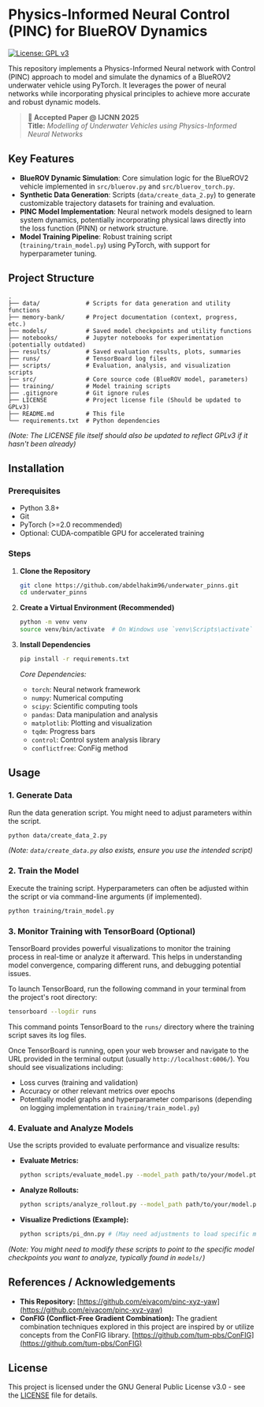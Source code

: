 # Physics-Informed Neural Control (PINC) for BlueROV Dynamics

[![License: GPL v3](https://img.shields.io/badge/License-GPLv3-blue.svg)](https://www.gnu.org/licenses/gpl-3.0)

This repository implements a Physics-Informed Neural network with Control (PINC) approach to model and simulate the dynamics of a BlueROV2 underwater vehicle using PyTorch. It leverages the power of neural networks while incorporating physical principles to achieve more accurate and robust dynamic models.


> **📄 Accepted Paper @ IJCNN 2025**  
> **Title:** *Modelling of Underwater Vehicles using Physics-Informed Neural Networks*


## Key Features

*   **BlueROV Dynamic Simulation**: Core simulation logic for the BlueROV2 vehicle implemented in `src/bluerov.py` and `src/bluerov_torch.py`.
*   **Synthetic Data Generation**: Scripts (`data/create_data_2.py`) to generate customizable trajectory datasets for training and evaluation.
*   **PINC Model Implementation**: Neural network models designed to learn system dynamics, potentially incorporating physical laws directly into the loss function (PINN) or network structure.
*   **Model Training Pipeline**: Robust training script (`training/train_model.py`) using PyTorch, with support for hyperparameter tuning.


## Project Structure

```
.
├── data/             # Scripts for data generation and utility functions
├── memory-bank/      # Project documentation (context, progress, etc.)
├── models/           # Saved model checkpoints and utility functions
├── notebooks/        # Jupyter notebooks for experimentation (potentially outdated)
├── results/          # Saved evaluation results, plots, summaries
├── runs/             # TensorBoard log files
├── scripts/          # Evaluation, analysis, and visualization scripts
├── src/              # Core source code (BlueROV model, parameters)
├── training/         # Model training scripts
├── .gitignore        # Git ignore rules
├── LICENSE           # Project license file (Should be updated to GPLv3)
├── README.md         # This file
└── requirements.txt  # Python dependencies
```
*(Note: The LICENSE file itself should also be updated to reflect GPLv3 if it hasn't been already)*

## Installation

### Prerequisites

*   Python 3.8+
*   Git
*   PyTorch (>=2.0 recommended)
*   Optional: CUDA-compatible GPU for accelerated training

### Steps

1.  **Clone the Repository**

    ```bash
    git clone https://github.com/abdelhakim96/underwater_pinns.git
    cd underwater_pinns
    ```

2.  **Create a Virtual Environment (Recommended)**

    ```bash
    python -m venv venv
    source venv/bin/activate  # On Windows use `venv\Scripts\activate`
    ```

3.  **Install Dependencies**

    ```bash
    pip install -r requirements.txt
    ```
    *Core Dependencies:*
    *   `torch`: Neural network framework
    *   `numpy`: Numerical computing
    *   `scipy`: Scientific computing tools
    *   `pandas`: Data manipulation and analysis
    *   `matplotlib`: Plotting and visualization
    *   `tqdm`: Progress bars
    *   `control`: Control system analysis library
    *   `conflictfree`: ConFig method

## Usage

### 1. Generate Data

Run the data generation script. You might need to adjust parameters within the script.

```bash
python data/create_data_2.py
```
*(Note: `data/create_data.py` also exists, ensure you use the intended script)*

### 2. Train the Model

Execute the training script. Hyperparameters can often be adjusted within the script or via command-line arguments (if implemented).

```bash
python training/train_model.py
```

### 3. Monitor Training with TensorBoard (Optional)

TensorBoard provides powerful visualizations to monitor the training process in real-time or analyze it afterward. This helps in understanding model convergence, comparing different runs, and debugging potential issues.

To launch TensorBoard, run the following command in your terminal from the project's root directory:

```bash
tensorboard --logdir runs
```

This command points TensorBoard to the `runs/` directory where the training script saves its log files.

Once TensorBoard is running, open your web browser and navigate to the URL provided in the terminal output (usually `http://localhost:6006/`). You should see visualizations including:

*   Loss curves (training and validation)
*   Accuracy or other relevant metrics over epochs
*   Potentially model graphs and hyperparameter comparisons (depending on logging implementation in `training/train_model.py`)

### 4. Evaluate and Analyze Models

Use the scripts provided to evaluate performance and visualize results:

*   **Evaluate Metrics:**
    ```bash
    python scripts/evaluate_model.py --model_path path/to/your/model.pt
    ```
*   **Analyze Rollouts:**
    ```bash
    python scripts/analyze_rollout.py --model_path path/to/your/model.pt
    ```
*   **Visualize Predictions (Example):**
    ```bash
    python scripts/pi_dnn.py # (May need adjustments to load specific models/data)
    ```
*(Note: You might need to modify these scripts to point to the specific model checkpoints you want to analyze, typically found in `models/`)*

## References / Acknowledgements

*   **This Repository:** [https://github.com/eivacom/pinc-xyz-yaw](https://github.com/eivacom/pinc-xyz-yaw)
*   **ConFIG (Conflict-Free Gradient Combination):** The gradient combination techniques explored in this project are inspired by or utilize concepts from the ConFIG library. [https://github.com/tum-pbs/ConFIG](https://github.com/tum-pbs/ConFIG)

## License

This project is licensed under the GNU General Public License v3.0 - see the [LICENSE](LICENSE) file for details.
